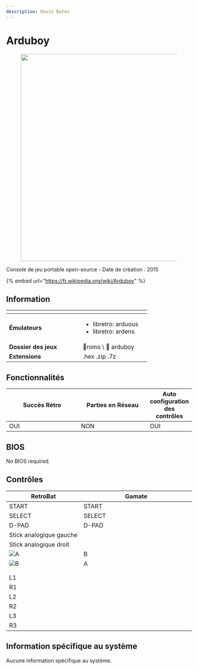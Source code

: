 ```yaml
---
description: Kevin Bates
---
```


# Arduboy

<div align="left" data-full-width="false"><figure><img src="https://raw.githubusercontent.com/fabricecaruso/es-theme-carbon/78a0a78ab8f5e6a606f63833349382908d01d8af/art/logos/arduboy.svg" alt="" width="563"><figcaption></figcaption></figure></div>

Console de jeu portable open-source - Date de création : 2015

{% embed url="https://fr.wikipedia.org/wiki/Arduboy" %}

## Information

<table data-header-hidden><thead><tr><th width="184"></th><th></th><th data-hidden></th></tr></thead><tbody><tr><td><strong>Émulateurs</strong></td><td><ul><li>libretro: arduous</li><li>libretro: ardens</li></ul></td><td></td></tr><tr><td><strong>Dossier des jeux</strong></td><td><span data-gb-custom-inline data-tag="emoji" data-code="1f4c2">📂</span>roms \ <span data-gb-custom-inline data-tag="emoji" data-code="1f4c2">📂</span> arduboy</td><td></td></tr><tr><td><strong>Extensions</strong></td><td>.hex .zip .7z</td><td></td></tr></tbody></table>

## Fonctionnalités

<table><thead><tr><th width="256">Succès Rétro</th><th width="243">Parties en Réseau</th><th>Auto configuration des contrôles</th></tr></thead><tbody><tr><td>OUI</td><td>NON</td><td>OUI</td></tr></tbody></table>

## BIOS

No BIOS required.

## Contrôles

<table><thead><tr><th width="258">RetroBat</th><th width="443">Gamate</th></tr></thead><tbody><tr><td>START</td><td>START</td></tr><tr><td>SELECT</td><td>SELECT</td></tr><tr><td>D-PAD</td><td>D-PAD</td></tr><tr><td>Stick analogique gauche</td><td></td></tr><tr><td>Stick analogique droit</td><td></td></tr><tr><td><img src="../../../.gitbook/assets/image (20).png" alt="A"></td><td>B</td></tr><tr><td><img src="../../../.gitbook/assets/image (7).png" alt="B"></td><td>A</td></tr><tr><td><img src="../../../.gitbook/assets/image (35).png" alt="" data-size="original"></td><td></td></tr><tr><td><img src="../../../.gitbook/assets/image (33).png" alt="" data-size="line"></td><td></td></tr><tr><td>L1</td><td></td></tr><tr><td>R1</td><td></td></tr><tr><td>L2</td><td></td></tr><tr><td>R2</td><td></td></tr><tr><td>L3</td><td></td></tr><tr><td>R3</td><td></td></tr></tbody></table>

## Information spécifique au système

Aucune information spécifique au système.
